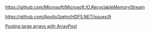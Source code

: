 https://github.com/Microsoft/Microsoft.IO.RecyclableMemoryStream

https://github.com/Apollo3zehn/HDF5.NET/issues/9

[Pooling large arrays with ArrayPool](https://adamsitnik.com/Array-Pool/)
